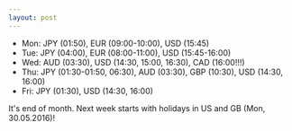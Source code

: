 ```yaml
---
layout: post
---
```


<!--
* USD, Indices, Gold, Oil?
* weekday
* inside day
* narrow range day
* naked/virgin vpoc, vwap, daily highs, daily lows
* volume profile
	* high volume node: target
	* low volume node: support/resistance
* v-reversals (highs, lows, median, vwap)
-->

* Mon: JPY (01:50), EUR (09:00-10:00), USD (15:45)
* Tue: JPY (04:00), EUR (08:00-11:00), USD (15:45-16:00)
* Wed: AUD (03:30), USD (14:30, 15:00, 16:30), CAD (16:00!!!)
* Thu: JPY (01:30-01:50, 06:30), AUD (03:30), GBP (10:30), USD (14:30, 16:00)
* Fri: JPY (01:30), USD (14:30, 16:00)

It's end of month. Next week starts with holidays in US and GB (Mon, 30.05.2016)!
